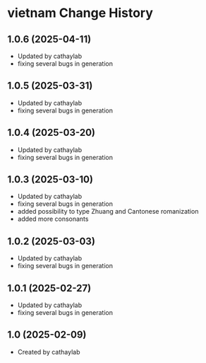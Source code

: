 vietnam Change History
====================

1.0.6 (2025-04-11)
----------------
* Updated by cathaylab
* fixing several bugs in generation

1.0.5 (2025-03-31)
----------------
* Updated by cathaylab
* fixing several bugs in generation


1.0.4 (2025-03-20)
----------------
* Updated by cathaylab
* fixing several bugs in generation

1.0.3 (2025-03-10)
----------------
* Updated by cathaylab
* fixing several bugs in generation
* added possibility to type Zhuang and Cantonese romanization
* added more consonants

1.0.2 (2025-03-03)
----------------
* Updated by cathaylab
* fixing several bugs in generation

1.0.1 (2025-02-27)
----------------
* Updated by cathaylab
* fixing several bugs in generation


1.0 (2025-02-09)
----------------
* Created by cathaylab
